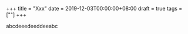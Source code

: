 +++
title = "Xxx"
date = 2019-12-03T00:00:00+08:00
draft = true
tags = [""]
+++



abcdeeedeeddeeabc
